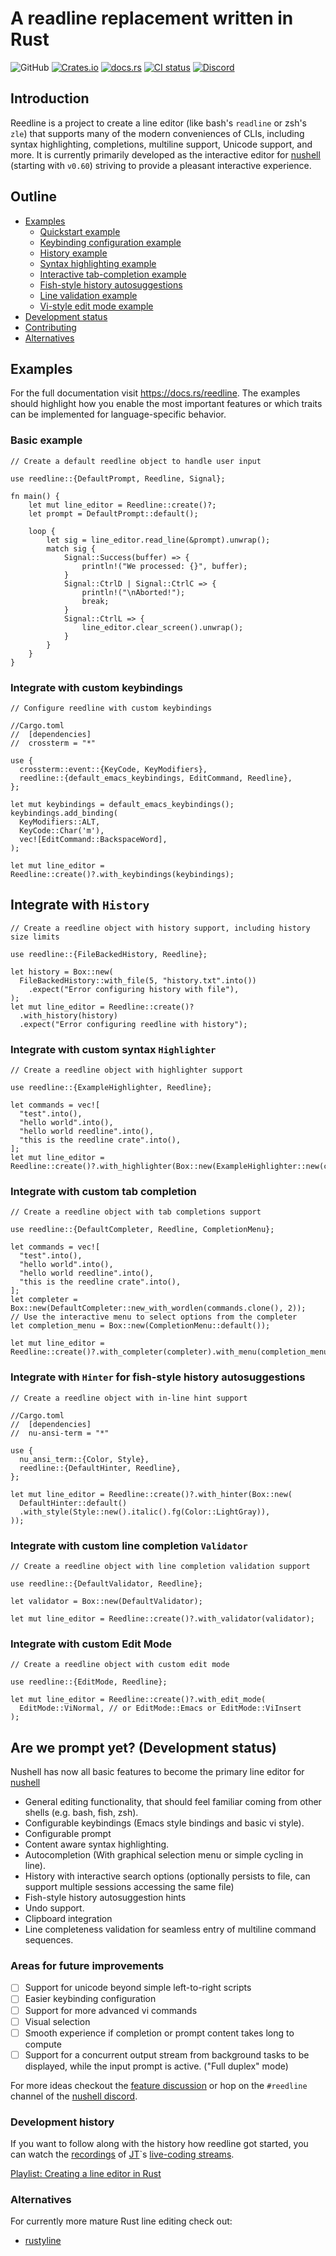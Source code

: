 # A readline replacement written in Rust

![GitHub](https://img.shields.io/github/license/nushell/reedline)
[![Crates.io](https://img.shields.io/crates/v/reedline)](https://crates.io/crates/reedline)
[![docs.rs](https://img.shields.io/docsrs/reedline)](https://docs.rs/reedline/)
[![CI status](https://github.com/nushell/reedline/actions/workflows/ci.yml/badge.svg)](https://github.com/nushell/reedline/actions)
[![Discord](https://img.shields.io/discord/601130461678272522.svg?logo=discord)](https://discord.gg/NtAbbGn)

## Introduction

Reedline is a project to create a line editor (like bash's `readline` or zsh's `zle`) that supports many of the modern conveniences of CLIs, including syntax highlighting, completions, multiline support, Unicode support, and more.
It is currently primarily developed as the interactive editor for [nushell](https://github.com/nushell/nushell) (starting with `v0.60`) striving to provide a pleasant interactive experience.

## Outline

- [Examples](#examples)
  - [Quickstart example](#basic-example)
  - [Keybinding configuration example](#integrate-with-custom-keybindings)
  - [History example](#integrate-with-history)
  - [Syntax highlighting example](#integrate-with-custom-syntax-highlighter)
  - [Interactive tab-completion example](#integrate-with-custom-tab-completion)
  - [Fish-style history autosuggestions](#integrate-with-hinter-for-fish-style-history-autosuggestions)
  - [Line validation example](#integrate-with-custom-line-completion-validator)
  - [Vi-style edit mode example](#integrate-with-custom-edit-mode)
- [Development status](#are-we-prompt-yet-development-status)
- [Contributing](./CONTRIBUTING.md)
- [Alternatives](#alternatives)

## Examples

For the full documentation visit <https://docs.rs/reedline>. The examples should highlight how you enable the most important features or which traits can be implemented for language-specific behavior.

### Basic example

```rust,no_run
// Create a default reedline object to handle user input

use reedline::{DefaultPrompt, Reedline, Signal};

fn main() {
    let mut line_editor = Reedline::create()?;
    let prompt = DefaultPrompt::default();

    loop {
        let sig = line_editor.read_line(&prompt).unwrap();
        match sig {
            Signal::Success(buffer) => {
                println!("We processed: {}", buffer);
            }
            Signal::CtrlD | Signal::CtrlC => {
                println!("\nAborted!");
                break;
            }
            Signal::CtrlL => {
                line_editor.clear_screen().unwrap();
            }
        }
    }
}
```

### Integrate with custom keybindings

```rust,no_run
// Configure reedline with custom keybindings

//Cargo.toml
//  [dependencies]
//  crossterm = "*"

use {
  crossterm::event::{KeyCode, KeyModifiers},
  reedline::{default_emacs_keybindings, EditCommand, Reedline},
};

let mut keybindings = default_emacs_keybindings();
keybindings.add_binding(
  KeyModifiers::ALT,
  KeyCode::Char('m'),
  vec![EditCommand::BackspaceWord],
);

let mut line_editor = Reedline::create()?.with_keybindings(keybindings);
```

## Integrate with `History`

```rust,no_run
// Create a reedline object with history support, including history size limits

use reedline::{FileBackedHistory, Reedline};

let history = Box::new(
  FileBackedHistory::with_file(5, "history.txt".into())
    .expect("Error configuring history with file"),
);
let mut line_editor = Reedline::create()?
  .with_history(history)
  .expect("Error configuring reedline with history");
```

### Integrate with custom syntax `Highlighter`

```rust,no_run
// Create a reedline object with highlighter support

use reedline::{ExampleHighlighter, Reedline};

let commands = vec![
  "test".into(),
  "hello world".into(),
  "hello world reedline".into(),
  "this is the reedline crate".into(),
];
let mut line_editor =
Reedline::create()?.with_highlighter(Box::new(ExampleHighlighter::new(commands)));
```

### Integrate with custom tab completion

```rust,no_run
// Create a reedline object with tab completions support

use reedline::{DefaultCompleter, Reedline, CompletionMenu};

let commands = vec![
  "test".into(),
  "hello world".into(),
  "hello world reedline".into(),
  "this is the reedline crate".into(),
];
let completer = Box::new(DefaultCompleter::new_with_wordlen(commands.clone(), 2));
// Use the interactive menu to select options from the completer
let completion_menu = Box::new(CompletionMenu::default());

let mut line_editor = Reedline::create()?.with_completer(completer).with_menu(completion_menu);
```

### Integrate with `Hinter` for fish-style history autosuggestions

```rust,no_run
// Create a reedline object with in-line hint support

//Cargo.toml
//  [dependencies]
//  nu-ansi-term = "*"

use {
  nu_ansi_term::{Color, Style},
  reedline::{DefaultHinter, Reedline},
};

let mut line_editor = Reedline::create()?.with_hinter(Box::new(
  DefaultHinter::default()
  .with_style(Style::new().italic().fg(Color::LightGray)),
));
```

### Integrate with custom line completion `Validator`

```rust,no_run
// Create a reedline object with line completion validation support

use reedline::{DefaultValidator, Reedline};

let validator = Box::new(DefaultValidator);

let mut line_editor = Reedline::create()?.with_validator(validator);
```

### Integrate with custom Edit Mode

```rust,no_run
// Create a reedline object with custom edit mode

use reedline::{EditMode, Reedline};

let mut line_editor = Reedline::create()?.with_edit_mode(
  EditMode::ViNormal, // or EditMode::Emacs or EditMode::ViInsert
);
```

## Are we prompt yet? (Development status)

Nushell has now all basic features to become the primary line editor for [nushell](https://github.com/nushell/nushell
)

- General editing functionality, that should feel familiar coming from other shells (e.g. bash, fish, zsh).
- Configurable keybindings (Emacs style bindings and basic vi style).
- Configurable prompt
- Content aware syntax highlighting.
- Autocompletion (With graphical selection menu or simple cycling in line).
- History with interactive search options (optionally persists to file, can support multiple sessions accessing the same file)
- Fish-style history autosuggestion hints
- Undo support.
- Clipboard integration
- Line completeness validation for seamless entry of multiline command sequences.

### Areas for future improvements

- [ ] Support for unicode beyond simple left-to-right scripts
- [ ] Easier keybinding configuration
- [ ] Support for more advanced vi commands
- [ ] Visual selection
- [ ] Smooth experience if completion or prompt content takes long to compute
- [ ] Support for a concurrent output stream from background tasks to be displayed, while the input prompt is active. ("Full duplex" mode)

For more ideas checkout the [feature discussion](https://github.com/nushell/reedline/issues/63) or hop on the `#reedline` channel of the [nushell discord](https://discordapp.com/invite/NtAbbGn).

### Development history

If you want to follow along with the history how reedline got started, you can watch the [recordings](https://youtube.com/playlist?list=PLP2yfE2-FXdQw0I6O4YdIX_mzBeF5TDdv) of [JT](https://github.com/jntrnr)`s [live-coding streams](https://www.twitch.tv/jntrnr).

[Playlist: Creating a line editor in Rust](https://youtube.com/playlist?list=PLP2yfE2-FXdQw0I6O4YdIX_mzBeF5TDdv)

### Alternatives

For currently more mature Rust line editing check out:

- [rustyline](https://crates.io/crates/rustyline)
